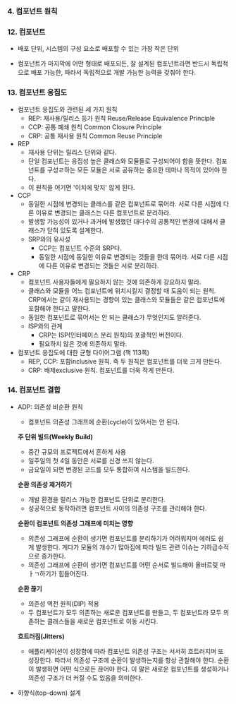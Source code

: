 ### 4. 컴포넌트 원칙

### 12. 컴포넌트

- 배포 단위, 시스템의 구성 요소로 배포할 수 있는 가장 작은 단위

- 컴포넌트가 마지막에 어떤 형태로 배포되든, 잘 설계된 컴포넌트라면 반드시 독립적으로 배포 가능한, 따라서 독립적으로 개발 가능한 능력을 갖춰야 한다.

  

### 13. 컴포넌트 응집도

- 컴포넌트 응집도와 관련된 세 가지 원칙
  - REP: 재사용/릴리스 등가 원칙 Reuse/Release Equivalence Principle
  - CCP: 공통 폐쇄 원칙 Common Closure Principle
  - CRP: 공통 재사용 원칙 Common Reuse Principle
- REP
  - 재사용 단위는 릴리스 단위와 같다.
  - 단일 컴포넌트는 응집성 높은 클래스와 모듈들로 구성되어야 함을 뜻한다. 컴포넌트를 구성ㄹ하는 모든 모듈은 서로 공유하는 중요한 테마나 목적이 있어야 한다.
  - 이 원칙을 어기면 '이치에 맞지' 않게 된다.
- CCP
  - 동일한 시점에 변경되는 클래스를 같은 컴포넌트로 묶어라. 서로 다른 시점에 다른 이유로 변경되는 클래스는 다른 컴포넌트로 분리하라.
  - 발생할 가능성이 있거나 과거에 발생했던 대다수의 공통적인 변경에 대해서 클래스가 닫혀 있도록 설계한다.
  - SRP와의 유사성
    - CCP는 컴포넌트 수준의 SRP다.
    - 동일한 시점에 동일한 이유로 변경되는 것들을 한데 묶어라. 서로 다른 시점에 다른 이유로 변경되는 것들은 서로 분리하라.
- CRP
  - 컴포넌트 사용자들에게 필요하지 않는 것에 의존하게 강요하지 말라.
  - 클래스와 모듈을 어느 컴포넌트에 위치시킬지 결정할 때 도움이 되는 원칙. CRP에서는 같이 재사용되는 경향이 있는 클래스와 모듈들은 같은 컴포넌트에 포함해야 한다고 말한다.
  - 동일한 컴포넌트로 묶어서는 안 되는 클래스가 무엇인지도 알려준다.
  - ISP와의 관계
    - CRP는 ISP(인터페이스 분리 원칙)의 포괄적인 버전이다.
    - 필요하지 않은 것에 의존하지 말라.
- 컴포넌트 응집도에 대한 균형 다이어그램 (책 113쪽)
  - REP, CCP: 포함inclusive 원칙. 즉 두 원칙은 컴포넌트를 더욱 크게 만든다.
  - CRP: 배제exclusive 원칙. 컴포넌트를 더욱 작게 만든다.



### 14. 컴포넌트 결합

- ADP: 의존성 비순환 원칙

  - 컴포넌트 의존성 그래프에 순환(cycle)이 있어서는 안 된다.

  **주 단위 빌드(Weekly Build)**

  - 중간 규모의 프로젝트에서 흔하게 사용
  - 일주일의 첫 4일 동안은 서로를 신경 쓰지 않는다.
  - 금요일이 되면 변경된 코드를 모두 통합하여 시스템을 빌드한다.

  **순환 의존성 제거하기**

  - 개발 환경을 릴리스 가능한 컴포넌트 단위로 분리한다.
  - 성공적으로 동작하려면 컴포넌트 사이의 의존성 구조를 관리해야 한다.

  **순환이 컴포넌트 의존성 그래프에 미치는 영향**

  - 의존성 그래프에 순환이 생기면 컴포넌트를 분리하기가 어려워지며 에러도 쉽게 발생한다. 게다가 모듈의 개수가 많아짐에 따라 빌드 관련 이슈는 기하급수적으로 증가한다.
  - 의존성 그래프에 순환이 생기면 컴포넌트를 어떤 순서로 빌드해야 올바르맂 파ㅏㄱ하기가 힘들어진다.
  
  **순환 끊기**
  
  - 의존성 역전 원칙(DIP) 적용
  - 두 컴포넌트가 모두 의존하는 새로운 컴포넌트를 만들고, 두 컴포넌트라 모두 의존하는 클래스들을 새로운 컴포넌트로 이동 시킨다.
  
  **흐트러짐(Jitters)**
  
  - 애플리케이션이 성장함에 따라 컴포넌트 의존성 구조는 서서히 흐트러지며 또 성장한다. 따라서 의존성 구조에 순환이 발생하는지를 항상 관찰해야 한다. 순환이 발생하면 어떤 식으로든 끊어야 한다. 이 말은 새로운 컴포넌트를 생성하거나 의존성 구조가 더 커질 수도 있음을 의미한다.
  
- 하향식(top-down) 설계